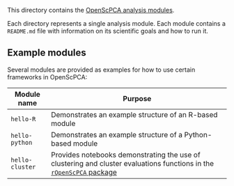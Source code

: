 This directory contains the [OpenScPCA analysis modules](https://openscpca.readthedocs.io/en/latest/contributing-to-analyses/analysis-modules/).

Each directory represents a single analysis module.
Each module contains a `README.md` file with information on its scientific goals and how to run it.

## Example modules

Several modules are provided as examples for how to use certain frameworks in OpenScPCA:

| Module name | Purpose
|-------------|---------
| `hello-R` | Demonstrates an example structure of an R-based module
| `hello-python` | Demonstrates an example structure of a Python-based module
| `hello-cluster` | Provides notebooks demonstrating the use of clustering and cluster evaluations functions in the [`rOpenScPCA` package](https://github.com/AlexsLemonade/rOpenScPCA/)
